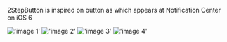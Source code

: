 2StepButton is inspired on button as which appears at Notification Center on iOS 6



!['image 1'](https://dl.dropboxusercontent.com/u/4586579/2stepbutton/1.PNG) !['image 2'](https://dl.dropboxusercontent.com/u/4586579/2stepbutton/2.PNG)
!['image 3'](https://dl.dropboxusercontent.com/u/4586579/2stepbutton/3.PNG) !['image 4'](https://dl.dropboxusercontent.com/u/4586579/2stepbutton/4.PNG)

